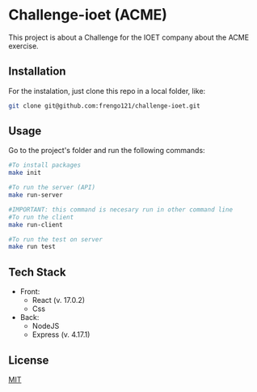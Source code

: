 # Challenge-ioet (ACME)

This project is about a Challenge for the IOET company about the ACME exercise.

## Installation

For the instalation, just clone this repo in a local folder, like:

```bash
git clone git@github.com:frengo121/challenge-ioet.git
```

## Usage

Go to the project's folder and run the following commands:

```bash
#To install packages
make init

#To run the server (API)
make run-server

#IMPORTANT: this command is necesary run in other command line
#To run the client
make run-client

#To run the test on server
make run test
```

## Tech Stack

- Front:
  - React (v. 17.0.2)
  - Css
- Back:
  - NodeJS
  - Express (v. 4.17.1)

## License

[MIT](https://choosealicense.com/licenses/mit/)
